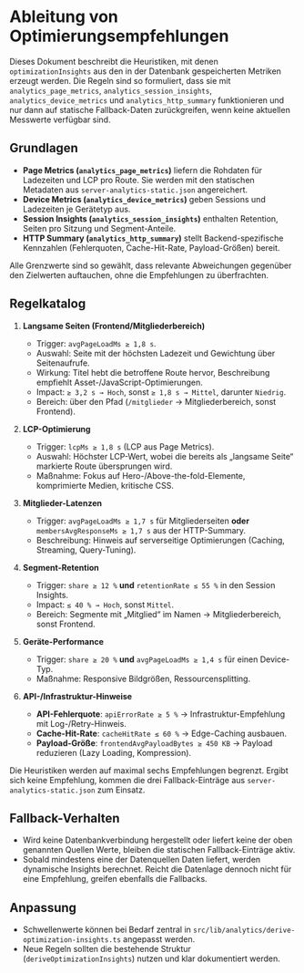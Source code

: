 # Ableitung von Optimierungsempfehlungen

Dieses Dokument beschreibt die Heuristiken, mit denen `optimizationInsights` aus den in der Datenbank gespeicherten Metriken erzeugt werden. Die Regeln sind so formuliert, dass sie mit `analytics_page_metrics`, `analytics_session_insights`, `analytics_device_metrics` und `analytics_http_summary` funktionieren und nur dann auf statische Fallback-Daten zurückgreifen, wenn keine aktuellen Messwerte verfügbar sind.

## Grundlagen

* **Page Metrics (`analytics_page_metrics`)** liefern die Rohdaten für Ladezeiten und LCP pro Route. Sie werden mit den statischen Metadaten aus `server-analytics-static.json` angereichert.
* **Device Metrics (`analytics_device_metrics`)** geben Sessions und Ladezeiten je Gerätetyp aus.
* **Session Insights (`analytics_session_insights`)** enthalten Retention, Seiten pro Sitzung und Segment-Anteile.
* **HTTP Summary (`analytics_http_summary`)** stellt Backend-spezifische Kennzahlen (Fehlerquoten, Cache-Hit-Rate, Payload-Größen) bereit.

Alle Grenzwerte sind so gewählt, dass relevante Abweichungen gegenüber den Zielwerten auftauchen, ohne die Empfehlungen zu überfrachten.

## Regelkatalog

1. **Langsame Seiten (Frontend/Mitgliederbereich)**
   * Trigger: `avgPageLoadMs ≥ 1,8 s`.
   * Auswahl: Seite mit der höchsten Ladezeit und Gewichtung über Seitenaufrufe.
   * Wirkung: Titel hebt die betroffene Route hervor, Beschreibung empfiehlt Asset-/JavaScript-Optimierungen.
   * Impact: `≥ 3,2 s → Hoch`, sonst `≥ 1,8 s → Mittel`, darunter `Niedrig`.
   * Bereich: über den Pfad (`/mitglieder` → Mitgliederbereich, sonst Frontend).

2. **LCP-Optimierung**
   * Trigger: `lcpMs ≥ 1,8 s` (LCP aus Page Metrics).
   * Auswahl: Höchster LCP-Wert, wobei die bereits als „langsame Seite“ markierte Route übersprungen wird.
   * Maßnahme: Fokus auf Hero-/Above-the-fold-Elemente, komprimierte Medien, kritische CSS.

3. **Mitglieder-Latenzen**
   * Trigger: `avgPageLoadMs ≥ 1,7 s` für Mitgliederseiten **oder** `membersAvgResponseMs ≥ 1,7 s` aus der HTTP-Summary.
   * Beschreibung: Hinweis auf serverseitige Optimierungen (Caching, Streaming, Query-Tuning).

4. **Segment-Retention**
   * Trigger: `share ≥ 12 %` **und** `retentionRate ≤ 55 %` in den Session Insights.
   * Impact: `≤ 40 % → Hoch`, sonst `Mittel`.
   * Bereich: Segmente mit „Mitglied“ im Namen → Mitgliederbereich, sonst Frontend.

5. **Geräte-Performance**
   * Trigger: `share ≥ 20 %` **und** `avgPageLoadMs ≥ 1,4 s` für einen Device-Typ.
   * Maßnahme: Responsive Bildgrößen, Ressourcensplitting.

6. **API-/Infrastruktur-Hinweise**
   * **API-Fehlerquote**: `apiErrorRate ≥ 5 %` → Infrastruktur-Empfehlung mit Log-/Retry-Hinweis.
   * **Cache-Hit-Rate**: `cacheHitRate ≤ 60 %` → Edge-Caching ausbauen.
   * **Payload-Größe**: `frontendAvgPayloadBytes ≥ 450 KB` → Payload reduzieren (Lazy Loading, Kompression).

Die Heuristiken werden auf maximal sechs Empfehlungen begrenzt. Ergibt sich keine Empfehlung, kommen die drei Fallback-Einträge aus `server-analytics-static.json` zum Einsatz.

## Fallback-Verhalten

* Wird keine Datenbankverbindung hergestellt oder liefert keine der oben genannten Quellen Werte, bleiben die statischen Fallback-Einträge aktiv.
* Sobald mindestens eine der Datenquellen Daten liefert, werden dynamische Insights berechnet. Reicht die Datenlage dennoch nicht für eine Empfehlung, greifen ebenfalls die Fallbacks.

## Anpassung

* Schwellenwerte können bei Bedarf zentral in `src/lib/analytics/derive-optimization-insights.ts` angepasst werden.
* Neue Regeln sollten die bestehende Struktur (`deriveOptimizationInsights`) nutzen und klar dokumentiert werden.
